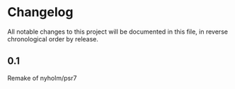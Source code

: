 # Changelog

All notable changes to this project will be documented in this file, in reverse chronological order by release.

## 0.1
Remake of nyholm/psr7